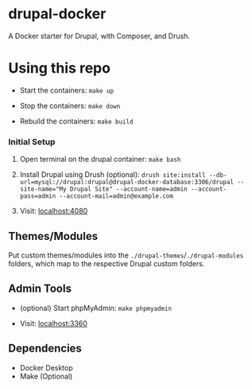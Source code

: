 # drupal-docker

A Docker starter for Drupal, with Composer, and Drush.

# Using this repo

- Start the containers: `make up`

- Stop the containers: `make down`

- Rebuild the containers: `make build`

### Initial Setup

1. Open terminal on the drupal container: `make bash`

2. Install Drupal using Drush (optional): `drush site:install --db-url=mysql://drupal:drupal@drupal-docker-database:3306/drupal --site-name="My Drupal Site" --account-name=admin --account-pass=admin --account-mail=admin@example.com`

3. Visit: [localhost:4080](http://localhost:4080/)

## Themes/Modules

Put custom themes/modules into the `./drupal-themes`/`./drupal-modules` folders, which map to the respective Drupal custom folders. 

## Admin Tools

- (optional) Start phpMyAdmin: `make phpmyadmin`

- Visit: [localhost:3360](http://localhost:3360)

## Dependencies

- Docker Desktop
- Make (Optional)
